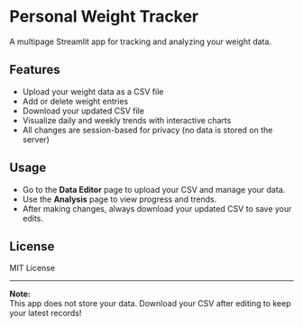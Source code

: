 # Personal Weight Tracker

A multipage Streamlit app for tracking and analyzing your weight data.

## Features

- Upload your weight data as a CSV file
- Add or delete weight entries
- Download your updated CSV file
- Visualize daily and weekly trends with interactive charts
- All changes are session-based for privacy (no data is stored on the server)

## Usage

- Go to the **Data Editor** page to upload your CSV and manage your data.
- Use the **Analysis** page to view progress and trends.
- After making changes, always download your updated CSV to save your edits.

## License

MIT License

---

**Note:**  
This app does not store your data. Download your CSV after editing to keep your latest records!